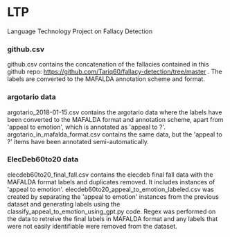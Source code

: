 # LTP
Language Technology Project on Fallacy Detection


### github.csv

github.csv contains the concatenation of the fallacies contained in this github repo: https://github.com/Tariq60/fallacy-detection/tree/master . The labels are converted to the MAFALDA annotation scheme and format.

### argotario data

argotario_2018-01-15.csv contains the argotario data where the labels have been converted to the MAFALDA format and annotation scheme, apart from 'appeal to emotion', which is annotated as 'appeal to ?'.
argotario_in_mafalda_format.csv contains the same data, but the 'appeal to ?' items have been annotated semi-automatically.

### ElecDeb60to20 data

elecdeb60to20_final_fall.csv contains the elecdeb final fall data with the MAFALDA format labels and duplicates removed. It includes instances of 'appeal to emotion'. elecdeb60to20_appeal_to_emotion_labeled.csv was created by separating the 'appeal to emotion' instances from the previous dataset and generating labels using the classify_appeal_to_emotion_using_gpt.py code. Regex was performed on the data to retreive the final labels in MAFALDA format and any labels that were not easily identifiable were removed from the dataset. 
